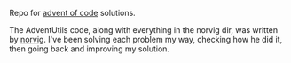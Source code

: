 Repo for [advent of code](adventofcode.com) solutions.

The AdventUtils code, along with everything in the norvig dir, was written by [norvig](https://github.com/norvig/pytudes/tree/main/ipynb). I've been solving each problem my way, checking how he did it, then going back and improving my solution.
